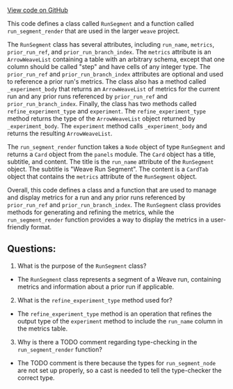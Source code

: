 [View code on GitHub](https://github.com/wandb/weave/weave/ops_domain/run_segment.py)

This code defines a class called `RunSegment` and a function called `run_segment_render` that are used in the larger `weave` project. 

The `RunSegment` class has several attributes, including `run_name`, `metrics`, `prior_run_ref`, and `prior_run_branch_index`. The `metrics` attribute is an `ArrowWeaveList` containing a table with an arbitrary schema, except that one column should be called "step" and have cells of any integer type. The `prior_run_ref` and `prior_run_branch_index` attributes are optional and used to reference a prior run's metrics. The class also has a method called `_experiment_body` that returns an `ArrowWeaveList` of metrics for the current run and any prior runs referenced by `prior_run_ref` and `prior_run_branch_index`. Finally, the class has two methods called `refine_experiment_type` and `experiment`. The `refine_experiment_type` method returns the type of the `ArrowWeaveList` object returned by `_experiment_body`. The `experiment` method calls `_experiment_body` and returns the resulting `ArrowWeaveList`.

The `run_segment_render` function takes a `Node` object of type `RunSegment` and returns a `Card` object from the `panels` module. The `Card` object has a title, subtitle, and content. The title is the `run_name` attribute of the `RunSegment` object. The subtitle is "Weave Run Segment". The content is a `CardTab` object that contains the `metrics` attribute of the `RunSegment` object.

Overall, this code defines a class and a function that are used to manage and display metrics for a run and any prior runs referenced by `prior_run_ref` and `prior_run_branch_index`. The `RunSegment` class provides methods for generating and refining the metrics, while the `run_segment_render` function provides a way to display the metrics in a user-friendly format.
## Questions: 
 1. What is the purpose of the `RunSegment` class?
- The `RunSegment` class represents a segment of a Weave run, containing metrics and information about a prior run if applicable.

2. What is the `refine_experiment_type` method used for?
- The `refine_experiment_type` method is an operation that refines the output type of the `experiment` method to include the `run_name` column in the metrics table.

3. Why is there a TODO comment regarding type-checking in the `run_segment_render` function?
- The TODO comment is there because the types for `run_segment_node` are not set up properly, so a cast is needed to tell the type-checker the correct type.